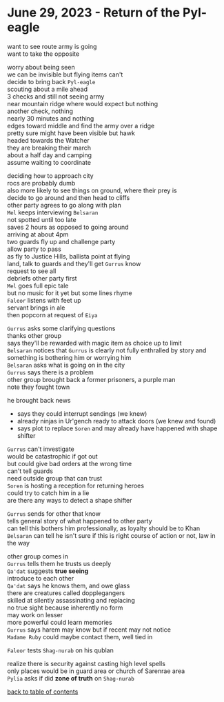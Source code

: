 # June 29, 2023 - Return of the Pyl-eagle

want to see route army is going  
want to take the opposite  

worry about being seen  
we can be invisible but flying items can't  
decide to bring back `Pyl-eagle`  
scouting about a mile ahead  
3 checks and still not seeing army  
near mountain ridge where would expect but nothing  
another check, nothing  
nearly 30 minutes and nothing  
edges toward middle and find the army over a ridge  
pretty sure might have been visible but hawk  
headed towards the Watcher  
they are breaking their march  
about a half day and camping  
assume waiting to coordinate  

deciding how to approach city  
rocs are probably dumb  
also more likely to see things on ground, where their prey is  
decide to go around and then head to cliffs  
other party agrees to go along with plan  
`Mel` keeps interviewing `Belsaran`  
not spotted until too late  
saves 2 hours as opposed to going around  
arriving at about 4pm  
two guards fly up and challenge party  
allow party to pass  
as fly to Justice Hills, ballista point at flying  
land, talk to guards and they'll get `Gurrus` know  
request to see all  
debriefs other party first  
`Mel` goes full epic tale  
but no music for it yet but some lines rhyme  
`Faleor` listens with feet up  
servant brings in ale  
then popcorn at request of `Eiya`  

`Gurrus` asks some clarifying questions  
thanks other group  
says they'll be rewarded with magic item as choice up to limit  
`Belsaran` notices that `Gurrus` is clearly not fully enthralled by story and something is bothering him or worrying him  
`Belsaran` asks what is going on in the city  
`Gurrus` says there is a problem  
other group brought back a former prisoners, a purple man  
note they fought town  

he brought back news  
- says they could interrupt sendings (we knew)
- already ninjas in Ur'gench ready to attack doors (we knew and found)
- says plot to replace `Soren` and may already have happened with shape shifter 

`Gurrus` can't investigate  
would be catastrophic if got out  
but could give bad orders at the wrong time  
can't tell guards  
need outside group that can trust  
`Soren` is hosting a reception for returning heroes  
could try to catch him in a lie  
are there any ways to detect a shape shifter  

`Gurrus` sends for other that know  
tells general story of what happened to other party  
can tell this bothers him professionally, as loyalty should be to Khan  
`Belsaran` can tell he isn't sure if this is right course of action or not, law in the way  

other group comes in  
`Gurrus` tells them he trusts us deeply  
`Qa'dat` suggests **true seeing**  
introduce to each other  
`Qa'dat` says he knows them, and owe glass  
there are creatures called dopplegangers  
skilled at silently assassinating and replacing  
no true sight because inherently no form  
may work on lesser  
more powerful could learn memories  
`Gurrus` says harem may know but if recent may not notice  
`Madame Ruby` could maybe contact them, well tied in  

`Faleor` tests `Shag-nurab` on his qublan  

realize there is security against casting high level spells  
only places would be in guard area or church of Sarenrae area  
`Pylia` asks if did **zone of truth** on `Shag-nurab`  


[back to table of contents](/sessions/README.md)
